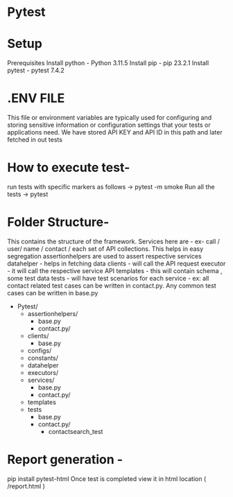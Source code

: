 # Pytest

# Setup 
Prerequisites
Install python - Python 3.11.5
Install pip - pip 23.2.1
Install pytest - pytest 7.4.2

# .ENV FILE 
This file or environment variables are typically used for configuring and storing sensitive information or configuration settings that your tests or applications need.
We have stored API KEY and API ID in this path and later fetched in out tests



# How to execute test-
run tests with specific markers as follows ->  pytest -m smoke
Run all the tests -> pytest 


# Folder Structure- 
This contains the structure of the framework. 
Services here are - ex- call / user/ name / contact / each set of API collections. This helps in easy segregation 
assertionhelpers are used to assert respective services
datahelper - helps in fetching data 
clients - will call the API request
executor - it will call the respective service API 
templates - this will contain schema , some test data
tests - will have test scenarios for each service - ex: all contact related test cases can be written in contact.py. Any common test cases can be written in base.py
- Pytest/
  - assertionhelpers/
    - base.py
    - contact.py/
  - clients/
    - base.py
  - configs/
  - constants/
  - datahelper
  - executors/
  - services/
    - base.py
    - contact.py/
  - templates
  - tests
    - base.py
    - contact.py/
     	- contactsearch_test



# Report generation - 
pip install pytest-html
Once test is completed view it in html location ( /report.html )

